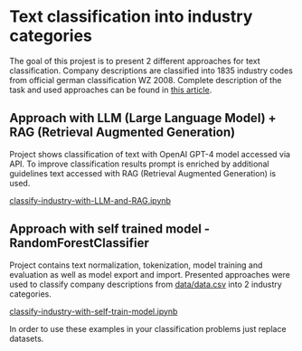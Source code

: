 # Text classification into industry categories

The goal of this projest is to present 2 different approaches for text classification. 
Company descriptions are classified into 1835 industry codes from official german classification WZ 2008. 
Complete description of the task and used approaches can be found in [this article](https://medium.com/p/3bff25ce6616).

## Approach with LLM (Large Language Model) + RAG (Retrieval Augmented Generation)

Project shows classification of text with OpenAI GPT-4 model accessed via API.
To improve classification results prompt is enriched by additional guidelines text accessed with RAG (Retrieval Augmented Generation) is used. 


[classify-industry-with-LLM-and-RAG.ipynb](classify-industry-with-LLM-and-RAG.ipynb)


## Approach with self trained model - RandomForestClassifier
Project contains text normalization, tokenization, model training and evaluation as well as model export and import. 
Presented approaches were used to classify company descriptions from [data/data.csv](data/data.csv) into 2 industry categories. 

[classify-industry-with-self-train-model.ipynb](classify-industry-with-self-train-model.ipynb)

In order to use these examples in your classification problems just replace datasets.
